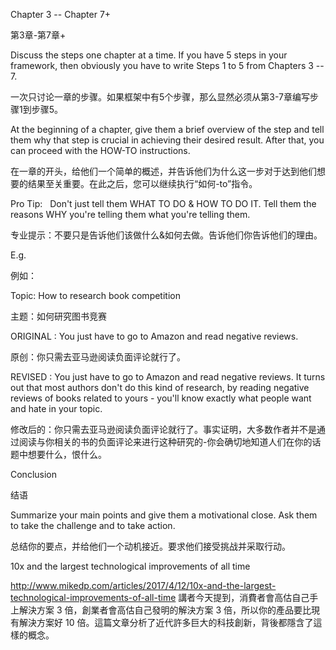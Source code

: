 Chapter 3 -- Chapter 7+

第3章-第7章+

Discuss the steps one chapter at a time. If you have 5 steps in your
framework, then obviously you have to write Steps 1 to 5 from Chapters 3
-- 7.

一次只讨论一章的步骤。如果框架中有5个步骤，那么显然必须从第3-7章编写步骤1到步骤5。

At the beginning of a chapter, give them a brief overview of the step
and tell them why that step is crucial in achieving their desired
result. After that, you can proceed with the HOW-TO instructions.

在一章的开头，给他们一个简单的概述，并告诉他们为什么这一步对于达到他们想要的结果至关重要。在此之后，您可以继续执行“如何-to”指令。

Pro Tip:   Don't just tell them WHAT TO DO & HOW TO DO IT. Tell them
the reasons WHY you're telling them what you're telling them.

专业提示：不要只是告诉他们该做什么&如何去做。告诉他们你告诉他们的理由。

E.g.

例如：

Topic: How to research book competition

主题：如何研究图书竞赛

ORIGINAL : You just have to go to Amazon and read negative reviews.

原创：你只需去亚马逊阅读负面评论就行了。

REVISED : You just have to go to Amazon and read negative reviews.
It turns out that most authors don't do this kind of research, by
reading negative reviews of books related to yours - you'll know exactly
what people want and hate in your topic.

修改后的：你只需去亚马逊阅读负面评论就行了。事实证明，大多数作者并不是通过阅读与你相关的书的负面评论来进行这种研究的-你会确切地知道人们在你的话题中想要什么，恨什么。

Conclusion

结语

Summarize your main points and give them a motivational close. Ask them
to take the challenge and to take action.

总结你的要点，并给他们一个动机接近。要求他们接受挑战并采取行动。


10x and the largest technological improvements of all time

http://www.mikedp.com/articles/2017/4/12/10x-and-the-largest-technological-improvements-of-all-time
講者今天提到，消費者會高估自己手上解決方案 3 倍，創業者會高估自己發明的解決方案 3 倍，所以你的產品要比現有解決方案好 10 倍。這篇文章分析了近代許多巨大的科技創新，背後都隱含了這樣的概念。
